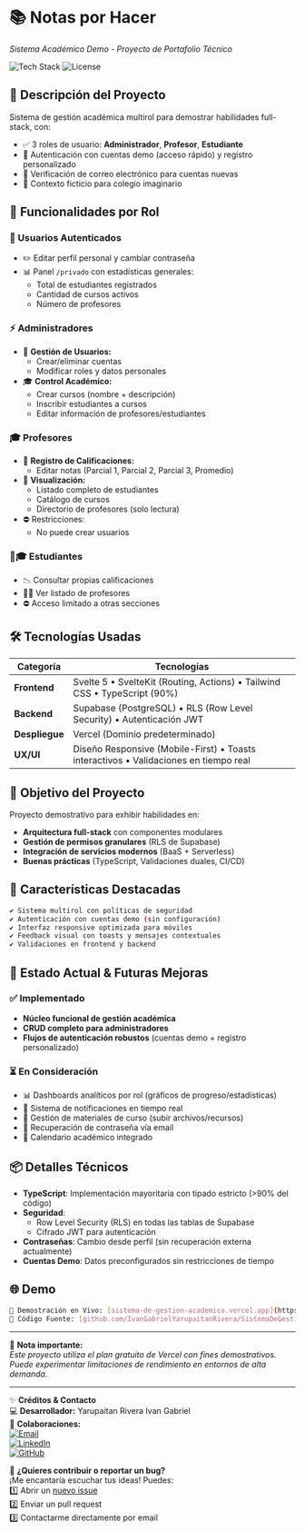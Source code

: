 # 📚 Notas por Hacer

_Sistema Académico Demo - Proyecto de Portafolio Técnico_

![Tech Stack](https://img.shields.io/badge/Stack-SvelteKit%20%2B%20Supabase%20%2B%20Vercel-blueviolet) ![License](https://img.shields.io/badge/License-MIT-green)

## 🚀 Descripción del Proyecto

Sistema de gestión académica multirol para demostrar habilidades full-stack, con:

- ✅ 3 roles de usuario: **Administrador**, **Profesor**, **Estudiante**
- 🔐 Autenticación con cuentas demo (acceso rápido) y registro personalizado
- 📧 Verificación de correo electrónico para cuentas nuevas
- 🏫 Contexto ficticio para colegio imaginario

## 👥 Funcionalidades por Rol

### 🔑 Usuarios Autenticados

- ✏️ Editar perfil personal y cambiar contraseña
- 📊 Panel `/privado` con estadísticas generales:
  - Total de estudiantes registrados
  - Cantidad de cursos activos
  - Número de profesores

### ⚡ Administradores

- 👤 **Gestión de Usuarios:**
  - Crear/eliminar cuentas
  - Modificar roles y datos personales
- 🎓 **Control Académico:**
  - Crear cursos (nombre + descripción)
  - Inscribir estudiantes a cursos
  - Editar información de profesores/estudiantes

### 🎓 Profesores

- 📝 **Registro de Calificaciones:**
  - Editar notas (Parcial 1, Parcial 2, Parcial 3, Promedio)
- 👀 **Visualización:**
  - Listado completo de estudiantes
  - Catálogo de cursos
  - Directorio de profesores (solo lectura)
- ⛔ Restricciones:
  - No puede crear usuarios

### 🧑🎓 Estudiantes

- 📉 Consultar propias calificaciones
- 👨🏫 Ver listado de profesores
- ⛔ Acceso limitado a otras secciones

## 🛠️ Tecnologías Usadas

| **Categoría**  | **Tecnologías**                                                                      |
| -------------- | ------------------------------------------------------------------------------------ |
| **Frontend**   | Svelte 5 • SvelteKit (Routing, Actions) • Tailwind CSS • TypeScript (90%)            |
| **Backend**    | Supabase (PostgreSQL) • RLS (Row Level Security) • Autenticación JWT                 |
| **Despliegue** | Vercel (Dominio predeterminado)                                                      |
| **UX/UI**      | Diseño Responsive (Mobile-First) • Toasts interactivos • Validaciones en tiempo real |

## 🎯 Objetivo del Proyecto

Proyecto demostrativo para exhibir habilidades en:

- **Arquitectura full-stack** con componentes modulares
- **Gestión de permisos granulares** (RLS de Supabase)
- **Integración de servicios modernos** (BaaS + Serverless)
- **Buenas prácticas** (TypeScript, Validaciones duales, CI/CD)

## 🌟 Características Destacadas

```bash
✔️ Sistema multirol con políticas de seguridad
✔️ Autenticación con cuentas demo (sin configuración)
✔️ Interfaz responsive optimizada para móviles
✔️ Feedback visual con toasts y mensajes contextuales
✔️ Validaciones en frontend y backend
```

## 🚧 Estado Actual & Futuras Mejoras

### ✅ Implementado

- **Núcleo funcional de gestión académica**
- **CRUD completo para administradores**
- **Flujos de autenticación robustos** (cuentas demo + registro personalizado)

### ⏳ En Consideración

- 📊 Dashboards analíticos por rol (gráficos de progreso/estadísticas)
- 🔔 Sistema de notificaciones en tiempo real
- 📁 Gestión de materiales de curso (subir archivos/recursos)
- 🔄 Recuperación de contraseña vía email
- 📅 Calendario académico integrado

## 📦 Detalles Técnicos

- **TypeScript**: Implementación mayoritaria con tipado estricto (>90% del código)
- **Seguridad**:
  - Row Level Security (RLS) en todas las tablas de Supabase
  - Cifrado JWT para autenticación
- **Contraseñas**: Cambio desde perfil (sin recuperación externa actualmente)
- **Cuentas Demo**: Datos preconfigurados sin restricciones de tiempo

## 🌐 Demo

```bash
🔗 Demostración en Vivo: [sistema-de-gestion-academica.vercel.app](https://sistema-de-gestion-academica.vercel.app/)
📂 Código Fuente: [github.com/IvanGabrielYarupaitanRivera/SistemaDeGestionAcademica](https://github.com/IvanGabrielYarupaitanRivera/SistemaDeGestionAcademica)
```

---

📌 **Nota importante:**  
_Este proyecto utiliza el plan gratuito de Vercel con fines demostrativos.  
Puede experimentar limitaciones de rendimiento en entornos de alta demanda._

---

✨ **Créditos & Contacto**  
💻 **Desarrollador:** Yarupaitan Rivera Ivan Gabriel  
📧 **Colaboraciones:**  
[![Email](https://img.shields.io/badge/Contacto-tu@email.com-%23007EC6?style=flat&logo=gmail)](mailto:ivangyr321@gmail.com)  
[![LinkedIn](https://img.shields.io/badge/Perfil_Profesional-LinkedIn-%230A66C2?style=flat&logo=linkedin)](https://www.linkedin.com/in/ivan-yarupaitan-rivera/)  
[![GitHub](https://img.shields.io/badge/Portafolio-GitHub-%23181717?style=flat&logo=github)](https://github.com/IvanGabrielYarupaitanRivera/SistemaDeGestionAcademica)

🚀 **¿Quieres contribuir o reportar un bug?**  
¡Me encantaría escuchar tus ideas! Puedes:  
1️⃣ Abrir un [nuevo issue](https://github.com/IvanGabrielYarupaitanRivera/SistemaDeGestionAcademica/issues)  
2️⃣ Enviar un pull request  
3️⃣ Contactarme directamente por email
